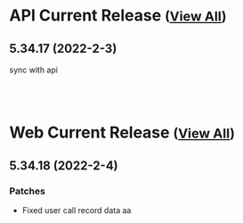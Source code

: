 
# API Current Release <small>([View All](/API.md))</small>
## 5.34.17 (2022-2-3)
sync with api

<br><br>
# Web Current Release <small>([View All](/Web.md))</small>
## 5.34.18 (2022-2-4)
### Patches 

- Fixed user call record data aa

  